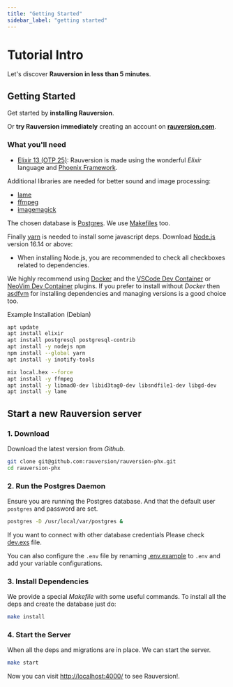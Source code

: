 ```yaml
---
title: "Getting Started"
sidebar_label: "getting started"
---
```


# Tutorial Intro

Let's discover **Rauversion in less than 5 minutes**.

## Getting Started

Get started by **installing Rauversion**.

Or **try Rauversion immediately** creating an account on **[rauversion.com](https://rauversion.com)**.

### What you'll need

- [Elixir 13 (OTP 25)](https://elixir-lang.org/): Rauversion is made using the wonderful _Elixir_ language and [Phoenix Framework](https://www.phoenixframework.org/).

Additional libraries are needed for better sound and image processing:

- [lame](https://lame.sourceforge.io/)
- [ffmpeg](https://ffmpeg.org/)
- [imagemagick](https://imagemagick.org/)

The chosen database is [Postgres](https://www.postgresql.org).
We use [Makefiles](https://opensource.com/article/18/8/what-how-makefile) too.

Finally [yarn](https://yarnpkg.com/getting-started/install) is needed to install some javascript deps. Download [Node.js](https://nodejs.org/en/download/) version 16.14 or above:
  - When installing Node.js, you are recommended to check all checkboxes related to dependencies.


We highly recommend using [Docker](https://www.docker.com/) and the [VSCode Dev Container](https://marketplace.visualstudio.com/items?itemName=ms-vscode-remote.remote-containers) or [NeoVim Dev Container](https://github.com/jamestthompson3/nvim-remote-containers) plugins. If you prefer to install without _Docker_ then [asdfvm](https://asdf-vm.com) for installing dependencies and managing versions is a good choice too.

Example Installation (Debian)

```bash
apt update
apt install elixir
apt install postgresql postgresql-contrib
apt install -y nodejs npm
npm install --global yarn
apt install -y inotify-tools

mix local.hex --force
apt install -y ffmpeg
apt install -y libmad0-dev libid3tag0-dev libsndfile1-dev libgd-dev
apt install -y lame
```

## Start a new Rauversion server

### 1. Download 

Download the latest version from _Github_.

```bash
git clone git@github.com:rauversion/rauversion-phx.git
cd rauversion-phx
```

### 2. Run the Postgres Daemon

Ensure you are running the Postgres database. And that
the default user `postgres` and password are set.

```bash
postgres -D /usr/local/var/postgres &
```

If you want to connect with other database credentials 
Please check [dev.exs](https://github.com/rauversion/rauversion-phx/blob/main/config/dev.exs) file.

You can also configure the `.env` file by renaming [.env.example](https://github.com/rauversion/rauversion-phx/blob/main/.env.example) to `.env` and add your variable configurations.

### 3. Install Dependencies

We provide a special _Makefile_ with some useful commands.
To install all the deps and create the database just do:

```bash
make install
```

### 4. Start the Server

When all the deps and migrations are in place. We can start the server.

```bash
make start
```

Now you can visit [http://localhost:4000/](http://localhost:4000/) to see Rauversion!.
